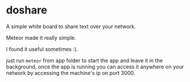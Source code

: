 # doshare
A simple white board to share text over your network.

Meteor made it really simple.

I found it useful sometimes :).

just run `meteor` from app folder to start the app and leave it in the background, once the app is running you can access it anywhere on your network by accessing the machine's ip on port 3000.


